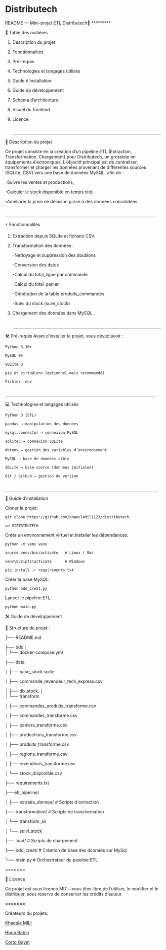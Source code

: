 # Distributech
README — Mini-projet ETL Distributech🚀
               *********
               
📑 Table des matières

1) Description du projet
2) Fonctionnalités
3) Pré-requis
4) Technologies et langages utilisés
5) Guide d’installation
6) Guide de développement
7) Schéma d’architecture
8) Visuel du frontend
9) Licence
    
                 ____________________________________________________________________
   
📖 Description du projet


Ce projet consiste en la création d’un pipeline ETL (Extraction, Transformation, Chargement) pour Distributech, un grossiste en équipements électroniques.
L’objectif principal est de centraliser, transformer et charger les données provenant de différentes sources (SQLite, CSV) vers une base de données MySQL, afin de :

-Suivre les ventes et productions,

-Calculer le stock disponible en temps réel,

-Améliorer la prise de décision grâce à des données consolidées.


                 ____________________________________________________________________
                 
⚡ Fonctionnalités

1) Extraction depuis SQLite et fichiers CSV.
2) Transformation des données :
   
    -Nettoyage et suppression des doublons
   
    -Conversion des dates
   
    -Calcul du total_ligne par commande
   
    -Calcul du total_panier
   
    -Génération de la table produits_commandes
   
    -Suivi du stock (suivi_stock)
   

4) Chargement des données dans MySQL .
   
                 ____________________________________________________________________
   

🛠️ Pré-requis
Avant d’installer le projet, vous devez avoir :

    Python 3.10+
    
    MySQL 8+
    
    SQLite 3
    
    pip et virtualenv (optionnel mais recommandé)
    
    Fichier .env 
    
                 ____________________________________________________________________
                 
💻 Technologies et langages utilisés

    Python 3 (ETL)
    
    pandas → manipulation des données
    
    mysql.connector → connexion MySQL
    
    sqlite3 → connexion SQLite
    
    dotenv → gestion des variables d’environnement
    
    MySQL → base de données cible
    
    SQLite → base source (données initiales)
    
    Git / GitHub → gestion de version
    
                 _____________________________________________________________________
                 

🚀 Guide d’installation

Cloner le projet:

    git clone https://github.com/khaoulaMili123/distributech
    
    cd DISTRIBUTECH 
                
Créer un environnement virtuel et installer les dépendances:

    python -m venv venv
    
    source venv/bin/activate   # Linux / Mac
    
    venv\Scripts\activate      # Windows
    
    pip install -r requirements.txt

Créer la base MySQL:

    python bdd_creat.py

Lancer le pipeline ETL:

    python main.py

🛠️ Guide de développement

📂 Structure du projet :

├── README.md

├── bdd
│   
│   └── docker-compose.yml

├── data

│   ├── base_stock.sqlite

│   ├── commande_revendeur_tech_express.csv

│   ├── db_stock.
│  
│   └── transform

│       ├── commandes_produits_transforme.csv

│       ├── commandes_transforme.csv

│       ├── paniers_transforme.csv

│       ├── productions_transforme.csv

│       ├── produits_transforme.csv

│       ├── regions_transforme.csv

│       ├── revendeurs_transforme.csv

│       └── stock_disponible.csv

├── requirements.txt

├──etl_pipeline/

│
├── extraire_donnee/       # Scripts d'extraction

├── transformation/        # Scripts de transformation

│   └── transform_all

│   └── suivi_stock 

├── load/                  # Scripts de chargement 

├── bdd_creat/             # Création de base des données sur MySql

└── main.py                # Orchestrateur du pipeline ETL

=======

📜 Licence


Ce projet est sous licence MIT – vous êtes libre de l’utiliser, le modifier et le distribuer, sous réserve de conserver les crédits d’auteur.

=======

Créateurs du projets: 

[Khaoula MILI](https://github.com/khaoulaMili123)

[Hugo Babin](https://github.com/hugobabin)

[Corto Gayet](https://github.com/CortoGyt)
